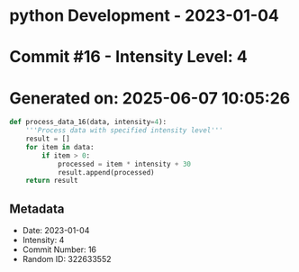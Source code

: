 ﻿# python Development - 2023-01-04
# Commit #16 - Intensity Level: 4
# Generated on: 2025-06-07 10:05:26
```python
def process_data_16(data, intensity=4):
    '''Process data with specified intensity level'''
    result = []
    for item in data:
        if item > 0:
            processed = item * intensity + 30
            result.append(processed)
    return result
```
## Metadata
- Date: 2023-01-04
- Intensity: 4
- Commit Number: 16
- Random ID: 322633552
